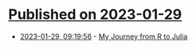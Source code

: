 # [Published on 2023-01-29](index.md)

* [2023-01-29, 09:19:56](https://news.ycombinator.com/item?id=34566340) - [My Journey from R to Julia](https://drtomasaragon.github.io/posts/2023-01-14-my-journey-from-r-to-julia/)

